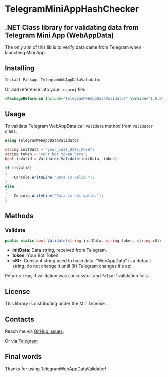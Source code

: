 # TelegramMiniAppHashChecker
## .NET Class library for validating data from Telegram Mini App (WebAppData) 

The only aim of this lib is to verify data came from Telegram when launching Mini App. 

## Installing

```sh
Install-Package TelegramWebAppDataValidator
```

Or add reference into your `.csproj` file:

```xml
<PackageReference Include="TelegramWebAppDataValidator" Version="1.0.0" />
```

## Usage

To validata Telegram WebAppData call `Validate` method from `Validator` class.

```csharp
using TelegramWebAppDataValidator;

string initData = "your_init_data_here";
string token = "your_bot_token_here";
bool isValid = Validator.Validate(initData, token);

if (isValid)
{
    Console.WriteLine("Data is valid.");
}
else
{
    Console.WriteLine("Data is not valid.");
}
```

## Methods

### Validate

```csharp
public static bool Validate(string initData, string token, string cStr = "WebAppData")
```

- **initData**: Data string, received from Telegram.
- **token**: Your Bot Token.
- **cStr**: Constant string used to hash data. "WebAppData" is a default string, do not change it until (if) Telegram changes it's api.

Returns `true`, if validation was successful, and `false` if validation fails.

## License

This library is distributing under the MIT License. 

## Contacts

Reach me via [GitHub Issues](https://github.com/algmironov/TelegramMiniAppHashChecker/issues).

Or via [Telegram](https://t.me/Alexey_G_M)

## Final words

Thanks for using TelegramWebAppDataValidator!
